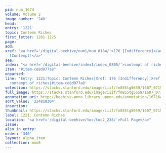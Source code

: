```yaml
---
pid: num_1674
volume: Volume 2
image_number: '248'
head:
entry: '1221'
topic: Contemn Riches
first_letter: 1201-1225
page:
add:
xref: "<a href='/digital-beehive/num1/num_0184/'>176 [Indifferency]</a>|<a href='/digital-beehive/num8/num_2846/'>1931
  [Contempt]</a>"
see:
index: "<a href='/digital-beehive/index1/index_0805/'>contempt of riches</a>"
item: "#item-ce8d977a8"
unparsed:
line: 'Entry: 1221|Topic: Contemn Riches|Xref: 176 [Indifferency]|Xref: 1931 [Contempt]|Index:
  contempt of riches|#item-ce8d977a8'
selection: https://stacks.stanford.edu/image/iiif/fm855tg5659/1607_0715/850,304,2852,1025/full/0/default.jpg
full_image: https://stacks.stanford.edu/image/iiif/fm855tg5659/1607_0715/full/full/0/default.jpg
annotation_uri: http://beehive-anno.library.upenn.edu/annotation/1671645104657
sort_value: '224810304'
insertion:
thumbnail: https://stacks.stanford.edu/image/iiif/fm855tg5659/1607_0715/850,304,600,180/250,/0/default.jpg
label: 1221. Contemn Riches
location: "<a href='/digital-beehive/toc/toc2_238/'>Full Page</a>"
issue:
also_in_entry:
order: '340'
layout: alpha_item
collection: num5
---
```

